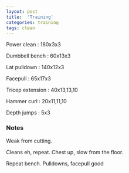 ```yaml
---
layout: post
title:  'Training'
categories: training
tags: clean
---
```


Power clean  :  180x3x3

Dumbbell bench  :  60x13x3

Lat pulldown  :  140x12x3

Facepull  : 65x17x3

Tricep extension  :  40x13,13,10

Hammer curl  :  20x11,11,10

Depth jumps  :  5x3

### Notes

Weak from cutting.

Cleans eh, repeat. Chest up, slow from the floor.

Repeat bench. Pulldowns, facepull good
